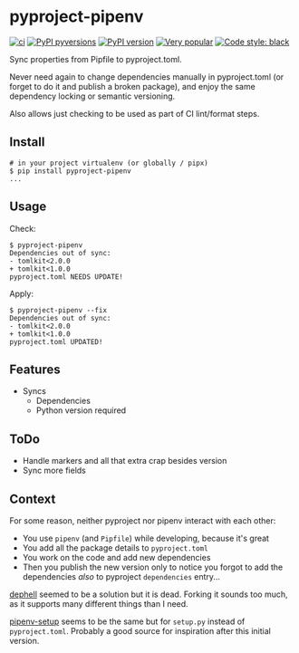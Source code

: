 # pyproject-pipenv

[![ci](https://github.com/fopina/pyproject-pipenv/actions/workflows/publish-main.yml/badge.svg)](https://github.com/fopina/pyproject-pipenv/actions/workflows/publish-main.yml)
[![PyPI pyversions](https://img.shields.io/pypi/pyversions/pyproject-pipenv.svg)](https://pypi.python.org/pypi/pyproject-pipenv/)
[![PyPI version](https://badge.fury.io/py/pyproject-pipenv.svg)](https://badge.fury.io/py/pyproject-pipenv)
[![Very popular](https://img.shields.io/pypi/dm/pyproject-pipenv)](https://pypistats.org/packages/pyproject-pipenv)
[![Code style: black](https://img.shields.io/badge/code%20style-black-000000.svg)](https://github.com/psf/black)

Sync properties from Pipfile to pyproject.toml.

Never need again to change dependencies manually in pyproject.toml (or forget to do it and publish a broken package), and enjoy the same dependency locking or semantic versioning.

Also allows just checking to be used as part of CI lint/format steps.

## Install

```
# in your project virtualenv (or globally / pipx)
$ pip install pyproject-pipenv
...
```

## Usage

Check:

```
$ pyproject-pipenv
Dependencies out of sync:
- tomlkit<2.0.0
+ tomlkit<1.0.0
pyproject.toml NEEDS UPDATE!
```

Apply:

```
$ pyproject-pipenv --fix
Dependencies out of sync:
- tomlkit<2.0.0
+ tomlkit<1.0.0
pyproject.toml UPDATED!
```

## Features

* Syncs
  * Dependencies
  * Python version required


## ToDo

* Handle markers and all that extra crap besides version
* Sync more fields

## Context

For some reason, neither pyproject nor pipenv interact with each other:
* You use `pipenv` (and `Pipfile`) while developing, because it's great
* You add all the package details to `pyproject.toml`
* You work on the code and add new dependencies
* Then you publish the new version only to notice you forgot to add the dependencies *also* to pyproject `dependencies` entry...

[dephell](https://github.com/dephell/dephell) seemed to be a solution but it is dead. Forking it sounds too much, as it supports many different things than I need.

[pipenv-setup](https://github.com/Madoshakalaka/pipenv-setup/) seems to be the same but for `setup.py` instead of `pyproject.toml`. Probably a good source for inspiration after this initial version.